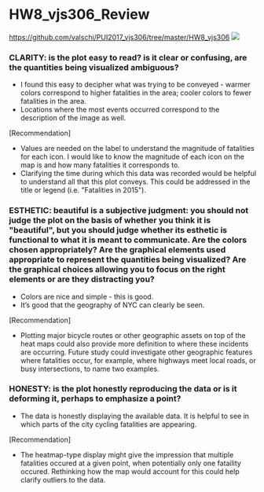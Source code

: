 # HW8_vjs306_Review 
https://github.com/valschi/PUI2017_vjs306/tree/master/HW8_vjs306
![](Cyclist_Fatalities_View.png)

### CLARITY: is the plot easy to read? is it clear or confusing, are the quantities being visualized ambiguous?

- I found this easy to decipher what was trying to be conveyed - warmer colors correspond to higher fatalities in the area; cooler colors to fewer fatalities in the area. 
- Locations where the most events occurred correspond to the description of the image as well.

[Recommendation] 
- Values are needed on the label to understand the magnitude of fatalities for each icon. I would like to know the magnitude of each icon on the map is and how many fatalities it corresponds to. 
- Clarifying the time during which this data was recorded would be helpful to understand all that this plot conveys. This could be addressed in the title or legend (i.e. "Fatalities in 2015").

### ESTHETIC: beautiful is a subjective judgment: you should not judge the plot on the basis of whether you think it is "beautiful", but you should judge whether its esthetic is functional to what it is meant to communicate. Are the colors chosen appropriately? Are the graphical elements used appropriate to represent the quantities being visualized? Are the graphical choices allowing you to focus on the right elements or are they distracting you?
- Colors are nice and simple - this is good.
- It’s good that the geography of NYC can clearly be seen.

[Recommendation] 
- Plotting major bicycle routes or other geographic assets on top of the heat maps could also provide more definition to where these incidents are occurring. Future study could investigate other geographic features where fatalities occur, for example, where highways meet local roads, or busy intersections, to name two examples.

### HONESTY: is the plot honestly reproducing the data or is it deforming it, perhaps to emphasize a point?
- The data is honestly displaying the available data. It is helpful to see in which parts of the city cycling fatalities are appearing. 

[Recommendation] 
- The heatmap-type display might give the impression that multiple fatalities occured at a given point, when potentially only one fataility occured. Rethinking how the map would account for this could help clarify outliers to the data.
